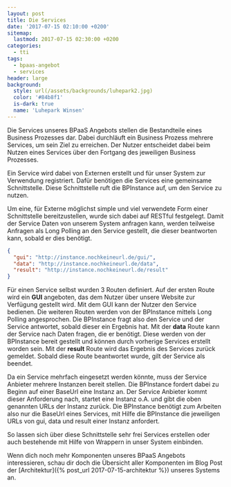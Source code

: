 ```yaml
---
layout: post
title: Die Services
date: '2017-07-15 02:10:00 +0200'
sitemap:
  lastmod: 2017-07-15 02:30:00 +0200
categories:
  - tti
tags:
  - bpaas-angebot
  - services
header: large
background:
  style: url(/assets/backgrounds/luhepark2.jpg)
  color: '#84b8f1'
  is-dark: true
  name: 'Luhepark Winsen'
---
```

Die Services unseres BPaaS Angebots stellen die Bestandteile eines Business Prozesses dar.
Dabei durchläuft ein Business Prozess mehrere Services, um sein Ziel zu erreichen.
Der Nutzer entscheidet dabei beim Nutzen eines Services über den Fortgang des jeweiligen Business Prozesses.

Ein Service wird dabei von Externen erstellt und für unser System zur Verwendung registriert.
Dafür benötigen die Services eine gemeinsame Schnittstelle.
Diese Schnittstelle ruft die BPInstance auf, um den Service zu nutzen.

Um eine, für Externe möglichst simple und viel verwendete Form einer Schnittstelle bereitzustellen, wurde sich dabei auf RESTful festgelegt.
Damit der Service Daten von unserem System anfragen kann, werden teilweise Anfragen als Long Polling an den Service gestellt, die dieser beantworten kann, sobald er dies benötigt.

```json
{
  "gui": "http://instance.nochkeineurl.de/gui/",
  "data": "http://instance.nochkeineurl.de/data",
  "result": "http://instance.nochkeineurl.de/result"
}
```
Für einen Service selbst wurden 3 Routen definiert.
Auf der ersten Route wird ein **GUI** angeboten, das dem Nutzer über unsere Website zur Verfügung gestellt wird.
Mit dem GUI kann der Nutzer den Service bedienen.
Die weiteren Routen werden von der BPInstance mittels Long Polling angesprochen.
Die BPInstance fragt also den Service und der Service antwortet, sobald dieser ein Ergebnis hat.
Mit der **data** Route kann der Service nach Daten fragen, die er benötigt.
Diese werden von der BPInstance bereit gestellt und können durch vorherige Services erstellt worden sein.
Mit der **result** Route wird das Ergebnis des Services zurück gemeldet.
Sobald diese Route beantwortet wurde, gilt der Service als beendet.

Da ein Service mehrfach eingesetzt werden könnte, muss der Service Anbieter mehrere Instanzen bereit stellen.
Die BPInstance fordert dabei zu Beginn auf einer BaseUrl eine Instanz an.
Der Service Anbieter kommt dieser Anforderung nach, startet eine Instanz o.A. und gibt die oben genannten URLs der Instanz zurück.
Die BPInstance benötigt zum Arbeiten also nur die BaseUrl eines Services, mit Hilfe die BPInstance die jeweiligen URLs von gui, data und result einer Instanz anfordert.

So lassen sich über diese Schnittstelle sehr frei Services erstellen oder auch bestehende mit Hilfe von Wrappern in unser System einbinden.

Wenn dich noch mehr Komponenten unseres BPaaS Angebots interessieren, schau dir doch die Übersicht aller Komponenten im Blog Post der [Architektur]({% post_url 2017-07-15-architektur %}) unseres Systems an.
